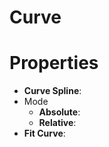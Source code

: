 # Curve

# Properties

- **Curve Spline**: 
- Mode
  - **Absolute**: <desc>
  - **Relative**: <desc>
- **Fit Curve**: 
